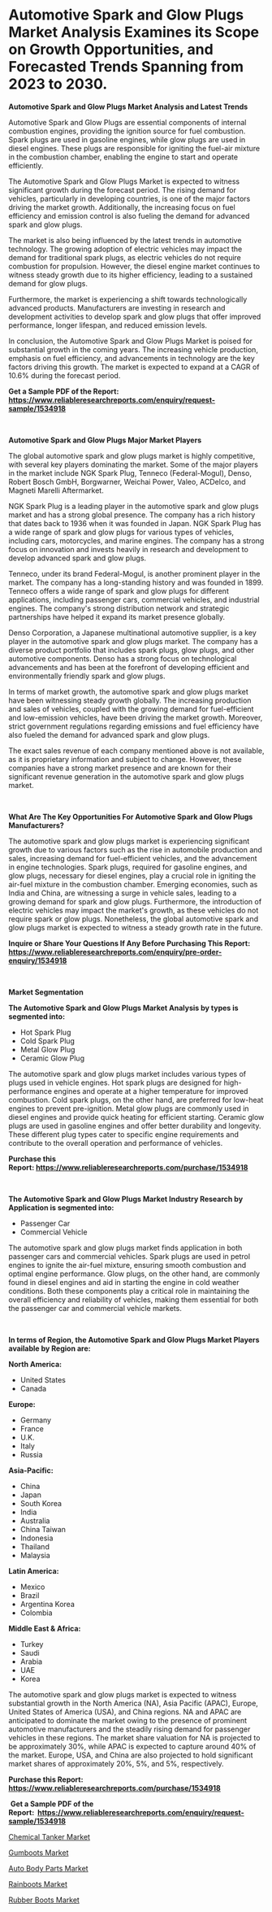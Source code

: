 <p><h1>Automotive Spark and Glow Plugs Market Analysis Examines its Scope on Growth Opportunities, and Forecasted Trends Spanning from 2023 to 2030.</h1></p><p><strong>Automotive Spark and Glow Plugs Market Analysis and Latest Trends</strong></p>
<p><p>Automotive Spark and Glow Plugs are essential components of internal combustion engines, providing the ignition source for fuel combustion. Spark plugs are used in gasoline engines, while glow plugs are used in diesel engines. These plugs are responsible for igniting the fuel-air mixture in the combustion chamber, enabling the engine to start and operate efficiently.</p><p>The Automotive Spark and Glow Plugs Market is expected to witness significant growth during the forecast period. The rising demand for vehicles, particularly in developing countries, is one of the major factors driving the market growth. Additionally, the increasing focus on fuel efficiency and emission control is also fueling the demand for advanced spark and glow plugs.</p><p>The market is also being influenced by the latest trends in automotive technology. The growing adoption of electric vehicles may impact the demand for traditional spark plugs, as electric vehicles do not require combustion for propulsion. However, the diesel engine market continues to witness steady growth due to its higher efficiency, leading to a sustained demand for glow plugs.</p><p>Furthermore, the market is experiencing a shift towards technologically advanced products. Manufacturers are investing in research and development activities to develop spark and glow plugs that offer improved performance, longer lifespan, and reduced emission levels.</p><p>In conclusion, the Automotive Spark and Glow Plugs Market is poised for substantial growth in the coming years. The increasing vehicle production, emphasis on fuel efficiency, and advancements in technology are the key factors driving this growth. The market is expected to expand at a CAGR of 10.6% during the forecast period.</p></p>
<p><strong>Get a Sample PDF of the Report:&nbsp; <a href="https://www.reliableresearchreports.com/enquiry/request-sample/1534918">https://www.reliableresearchreports.com/enquiry/request-sample/1534918</a></strong></p>
<p>&nbsp;</p>
<p><strong>Automotive Spark and Glow Plugs Major Market Players</strong></p>
<p><p>The global automotive spark and glow plugs market is highly competitive, with several key players dominating the market. Some of the major players in the market include NGK Spark Plug, Tenneco (Federal-Mogul), Denso, Robert Bosch GmbH, Borgwarner, Weichai Power, Valeo, ACDelco, and Magneti Marelli Aftermarket.</p><p>NGK Spark Plug is a leading player in the automotive spark and glow plugs market and has a strong global presence. The company has a rich history that dates back to 1936 when it was founded in Japan. NGK Spark Plug has a wide range of spark and glow plugs for various types of vehicles, including cars, motorcycles, and marine engines. The company has a strong focus on innovation and invests heavily in research and development to develop advanced spark and glow plugs.</p><p>Tenneco, under its brand Federal-Mogul, is another prominent player in the market. The company has a long-standing history and was founded in 1899. Tenneco offers a wide range of spark and glow plugs for different applications, including passenger cars, commercial vehicles, and industrial engines. The company's strong distribution network and strategic partnerships have helped it expand its market presence globally.</p><p>Denso Corporation, a Japanese multinational automotive supplier, is a key player in the automotive spark and glow plugs market. The company has a diverse product portfolio that includes spark plugs, glow plugs, and other automotive components. Denso has a strong focus on technological advancements and has been at the forefront of developing efficient and environmentally friendly spark and glow plugs.</p><p>In terms of market growth, the automotive spark and glow plugs market have been witnessing steady growth globally. The increasing production and sales of vehicles, coupled with the growing demand for fuel-efficient and low-emission vehicles, have been driving the market growth. Moreover, strict government regulations regarding emissions and fuel efficiency have also fueled the demand for advanced spark and glow plugs.</p><p>The exact sales revenue of each company mentioned above is not available, as it is proprietary information and subject to change. However, these companies have a strong market presence and are known for their significant revenue generation in the automotive spark and glow plugs market.</p></p>
<p>&nbsp;</p>
<p><strong>What Are The Key Opportunities For Automotive Spark and Glow Plugs Manufacturers?</strong></p>
<p><p>The automotive spark and glow plugs market is experiencing significant growth due to various factors such as the rise in automobile production and sales, increasing demand for fuel-efficient vehicles, and the advancement in engine technologies. Spark plugs, required for gasoline engines, and glow plugs, necessary for diesel engines, play a crucial role in igniting the air-fuel mixture in the combustion chamber. Emerging economies, such as India and China, are witnessing a surge in vehicle sales, leading to a growing demand for spark and glow plugs. Furthermore, the introduction of electric vehicles may impact the market's growth, as these vehicles do not require spark or glow plugs. Nonetheless, the global automotive spark and glow plugs market is expected to witness a steady growth rate in the future.</p></p>
<p><strong>Inquire or Share Your Questions If Any Before Purchasing This Report: <a href="https://www.reliableresearchreports.com/enquiry/pre-order-enquiry/1534918">https://www.reliableresearchreports.com/enquiry/pre-order-enquiry/1534918</a></strong></p>
<p>&nbsp;</p>
<p><strong>Market Segmentation</strong></p>
<p><strong>The Automotive Spark and Glow Plugs Market Analysis by types is segmented into:</strong></p>
<p><ul><li>Hot Spark Plug</li><li>Cold Spark Plug</li><li>Metal Glow Plug</li><li>Ceramic Glow Plug</li></ul></p>
<p><p>The automotive spark and glow plugs market includes various types of plugs used in vehicle engines. Hot spark plugs are designed for high-performance engines and operate at a higher temperature for improved combustion. Cold spark plugs, on the other hand, are preferred for low-heat engines to prevent pre-ignition. Metal glow plugs are commonly used in diesel engines and provide quick heating for efficient starting. Ceramic glow plugs are used in gasoline engines and offer better durability and longevity. These different plug types cater to specific engine requirements and contribute to the overall operation and performance of vehicles.</p></p>
<p><strong>Purchase this Report:&nbsp;<a href="https://www.reliableresearchreports.com/purchase/1534918">https://www.reliableresearchreports.com/purchase/1534918</a></strong></p>
<p>&nbsp;</p>
<p><strong>The Automotive Spark and Glow Plugs Market Industry Research by Application is segmented into:</strong></p>
<p><ul><li>Passenger Car</li><li>Commercial Vehicle</li></ul></p>
<p><p>The automotive spark and glow plugs market finds application in both passenger cars and commercial vehicles. Spark plugs are used in petrol engines to ignite the air-fuel mixture, ensuring smooth combustion and optimal engine performance. Glow plugs, on the other hand, are commonly found in diesel engines and aid in starting the engine in cold weather conditions. Both these components play a critical role in maintaining the overall efficiency and reliability of vehicles, making them essential for both the passenger car and commercial vehicle markets.</p></p>
<p>&nbsp;</p>
<p><strong>In terms of Region, the Automotive Spark and Glow Plugs Market Players available by Region are:</strong></p>
<p>
    <p> <strong> North America: </strong>
        <ul>
            <li>United States</li>
            <li>Canada</li>
        </ul>
        </p> 
    <p> <strong> Europe: </strong>
        <ul>
            <li>Germany</li>
            <li>France</li>
            <li>U.K.</li>
            <li>Italy</li>
            <li>Russia</li>
        </ul>
        </p> 
    <p> <strong> Asia-Pacific: </strong>
        <ul>
            <li>China</li>
            <li>Japan</li>
            <li>South Korea</li>
            <li>India</li>
            <li>Australia</li>
            <li>China Taiwan</li>
            <li>Indonesia</li>
            <li>Thailand</li>
            <li>Malaysia</li>
        </ul>
        </p> 
    <p> <strong> Latin America: </strong>
        <ul>
            <li>Mexico</li>
            <li>Brazil</li>
            <li>Argentina Korea</li>
            <li>Colombia</li>
        </ul>
        </p> 
    <p> <strong> Middle East & Africa: </strong>
        <ul>
            <li>Turkey</li>
            <li>Saudi</li>
            <li>Arabia</li>
            <li>UAE</li>
            <li>Korea</li>
        </ul>
    </p>
    </p>
<p><p>The automotive spark and glow plugs market is expected to witness substantial growth in the North America (NA), Asia Pacific (APAC), Europe, United States of America (USA), and China regions. NA and APAC are anticipated to dominate the market owing to the presence of prominent automotive manufacturers and the steadily rising demand for passenger vehicles in these regions. The market share valuation for NA is projected to be approximately 30%, while APAC is expected to capture around 40% of the market. Europe, USA, and China are also projected to hold significant market shares of approximately 20%, 5%, and 5%, respectively.</p></p>
<p><strong>Purchase this Report: <a href="https://www.reliableresearchreports.com/purchase/1534918">https://www.reliableresearchreports.com/purchase/1534918</a></strong></p>
<p>&nbsp;<strong>Get a Sample PDF of the Report:&nbsp;&nbsp;<a href="https://www.reliableresearchreports.com/enquiry/request-sample/1534918">https://www.reliableresearchreports.com/enquiry/request-sample/1534918</a></strong></p>
<p><strong></strong></p>
<p><p><a href="https://github.com/sofyaavrova/Market-Research-Report-List-1/blob/main/chemical-tanker-market.md">Chemical Tanker Market</a></p><p><a href="https://medium.com/@chazmonahan2023/gumboots-market-research-report-its-history-and-forecast-2023-to-2030-ce561a342d75">Gumboots Market</a></p><p><a href="https://github.com/merzlyukov93/Market-Research-Report-List-1/blob/main/auto-body-parts-market.md">Auto Body Parts Market</a></p><p><a href="https://medium.com/@tyreldooley/rainboots-market-size-cagr-trends-2024-2030-80af382e896a">Rainboots Market</a></p><p><a href="https://medium.com/@twilabailey2000/analyzing-rubber-boots-market-global-industry-perspective-and-forecast-2023-to-2030-2d09487f65b5">Rubber Boots Market</a></p></p>